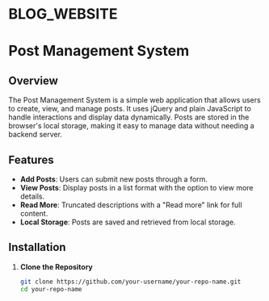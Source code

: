 # BLOG_WEBSITE
# Post Management System

## Overview

The Post Management System is a simple web application that allows users to create, view, and manage posts. It uses jQuery and plain JavaScript to handle interactions and display data dynamically. Posts are stored in the browser's local storage, making it easy to manage data without needing a backend server.

## Features

- **Add Posts**: Users can submit new posts through a form.
- **View Posts**: Display posts in a list format with the option to view more details.
- **Read More**: Truncated descriptions with a "Read more" link for full content.
- **Local Storage**: Posts are saved and retrieved from local storage.

## Installation

1. **Clone the Repository**
   ```bash
   git clone https://github.com/your-username/your-repo-name.git
   cd your-repo-name

